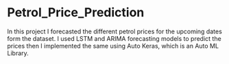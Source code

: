 # Petrol_Price_Prediction
In this project I forecasted the different petrol prices for the upcoming dates form the dataset.
I used LSTM and ARIMA forecasting models to predict the prices then I implemented the same using Auto Keras, which is an Auto ML Library.
